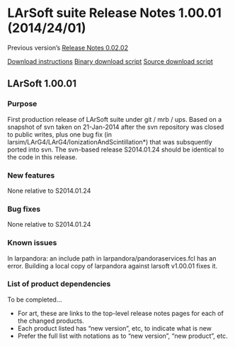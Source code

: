 LArSoft suite Release Notes 1.00.01 (2014/24/01)
================================================================================================

Previous version’s [Release Notes 0.02.02](Release_Notes_00202)

[Download instructions](http://scisoft.fnal.gov/scisoft/bundles/larsoft/v1_00_01/larsoft-v1_00_01.html)
[Binary download script](http://scisoft.fnal.gov/scisoft/bundles/larsoft/v1_00_01/downloadLArSoft-v1_00_01.sh)
[Source download script](http://scisoft.fnal.gov/scisoft/bundles/larsoft/v1_00_01/downloadLArSource-v1_00_01.sh)

LArSoft 1.00.01
----------------------------------

### Purpose

First production release of LArSoft suite under git / mrb / ups. Based on a snapshot of svn taken on
21-Jan-2014 after the svn repository was closed to public writes, plus one bug fix (in
larsim/LArG4/LArG4/IonizationAndScintillation\*) that was subsquently ported into svn. The svn-based
release S2014.01.24 should be identical to the code in this release.

### New features

None relative to S2014.01.24

### Bug fixes

None relative to S2014.01.24

### Known issues

In larpandora: an include path in larpandora/pandoraservices.fcl has an error. Building a local copy of larpandora against larsoft v1.00.01 fixes it.

### List of product dependencies

To be completed…

-   For art, these are links to the top-level release notes pages for each of the changed products.
-   Each product listed has “new version”, etc, to indicate what is new
-   Prefer the full list with notations as to “new version”, “new product”, etc.
